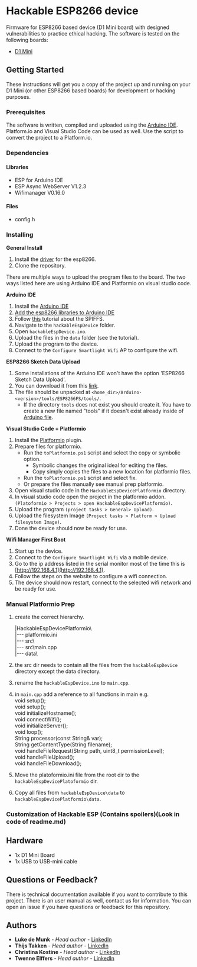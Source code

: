 # Hackable ESP8266 device
Firmware for ESP8266 based device (D1 Mini board) with designed vulnerabilities to practice ethical hacking. The software is tested on the following boards:

* [D1 Mini](https://www.berrybase.de/en/dev.-boards/esp8266-esp32-d1-mini/)
## Getting Started

These instructions will get you a copy of the project up and running on your D1 Mini (or other ESP8266 based boards) for development or hacking purposes.

### Prerequisites

The software is written, compiled and uploaded using the [Arduino IDE](https://www.arduino.cc/en/software). Platform.io and Visual Studio Code can be used as well. Use the script to convert the project to a Platform.io.

### Dependencies


#### Libraries

- ESP for Arduino IDE
- ESP Async WebServer V1.2.3
- Wifimanager V0.16.0

#### Files
- config.h

### Installing

<b>General Install</b>
1. Install the [driver](https://github.com/HobbyComponents/CH340-Drivers) for the esp8266.
2. Clone the repository.

There are multiple ways to upload the program files to the board. The two ways listed here are using Arduino IDE and Platformio on visual studio code.


<b>Arduino IDE</b>

1. Install the [Arduino IDE](https://www.arduino.cc/en/software)
2. [Add the esp8266 libraries to Arduino IDE](https://www.nonscio.com/blog/installing-esp8266-libraries-to-the-arduino-ide)
3. Follow [this](https://randomnerdtutorials.com/install-esp8266-filesystem-uploader-arduino-ide) tutorial about the SPIFFS.
4. Navigate to the `hackableEspDevice` folder.
5. Open `hackableEspDevice.ino`.
6. Upload the files in the `data` folder (see the tutorial).
7. Upload the program to the device.
8. Connect to the `Configure Smartlight Wifi` AP to configure the wifi.

<b>ESP8266 Sketch Data Upload</b>

1. Some installations of the Arduino IDE won't have the option 'ESP8266 Sketch Data Upload'.
2. You can download it from this [link](https://github.com/esp8266/arduino-esp8266fs-plugin/releases/tag/0.5.0).
3. The file should be unpacked at `<home_dir>/Arduino-<version>/tools/ESP8266FS/tools/`.
   - If the directory `tools` does not exist you should create it. You have to create a new file named "tools" if it doesn't exist already inside of [Arduino file](https://randomnerdtutorials.com/install-esp8266-filesystem-uploader-arduino-ide).

<b>Visual Studio Code + Platformio</b>
1. Install the [Platformio](https://platformio.org/install/ide?install=vscode) plugin.
2. Prepare files for platformio.
   - Run the `toPlatformio.ps1` script and select the copy or symbolic option.
        - Symbolic changes the original ideal for editing the files.
        - Copy simply copies the files to a new location for platformio files.
   - Run the `toPlatformio.ps1` script and select fix.
   - Or prepare the files manually see manual prep platformio.
3. Open visual studio code in the `HackableEspDevicePlatformio` directory.
4. In visual studio code open the project in the platformio addon. `(Platoformio > Projects > open HackableEspDevicePlatformio)`.
5. Upload the program `(project tasks > General> Upload)`.
6. Upload the filesystem Image `(Project tasks > Platform > Upload filesystem Image)`.
7.  Done the device should now be ready for use.

<b>Wifi Manager First Boot</b>
1. Start up the device.
2. Connect to the `Configure Smartlight Wifi` via a mobile device.
3. Go to the ip address listed in the serial monitor most of the time this is [http://192.168.4.1](http://192.168.4.1).
4. Follow the steps on the website to configure a wifi connection.
5. The device should now restart, connect to the selected wifi network and be ready for use.

### Manual Platformio Prep
1. create the correct hierarchy.

    |HackableEspDevicePlatformio\ \
    |--- platformio.ini \
    |--- src\ \
    |--- src\main.cpp\
    |--- data\ 

1. the src dir needs to contain all the files from the `hackableEspDevice` directory except the data directory.
2. rename the `hackableEspDevice.ino` to `main.cpp`.
3. in `main.cpp` add a reference to all functions in main e.g.\
void setup();\
void setup();\
void initializeHostname();\
void connectWifi();\
void initializeServer();\
void loop();\
String processor(const String& var);\
String getContentType(String filename);\
void handleFileRequest(String path, uint8_t permissionLevel);\
void handleFileUpload();\
void handleFileDownload();
4. Move the platoformio.ini file from the root dir to the `hackableEspDevicePlatoformio` dir.
5. Copy all files from `hackableEspDevice\data` to `hackableEspDevicePlatformio\data`.

### Customization of Hackable ESP (Contains spoilers)(Look in code of readme.md)
<!--
Default user and passwd
It is possible to change the default username and password for the users on the webpage.
The file for this is /hackableEspDevice/data/conf.txt. 
Here the username and password is stored and can be changed to increase or decrease the challenge. the format is “<Username>:<Password>:<authorization level (1|2)>” 
Level 1 is a normal user, level 2 is an admin user.


config.h
/hackableEspDevice/config.h also contains a few interesting possible settings.
The settings that can be changed are the:
* The default hostname for the device (DEFAULT_HOSTNAME)
* Access Point name for the configuration phase (WIFI_CONF_AP_NAME)
* The root password for the Serial interface (ROOT_PASSWORD)
-->

## Hardware

* 1x D1 Mini Board
* 1x USB to USB-mini cable

## Questions or Feedback?

There is technical documentation available if you want to contribute to this project. There is an user manual as well, contact us for information. You can open an issue if you have questions or feedback for this repository.

## Authors

* **Luke de Munk** - *Head author* - [LinkedIn](https://www.linkedin.com/in/luke-de-munk/)
* **Thijs Takken** - *Head author* - [LinkedIn](https://www.linkedin.com/in/)
* **Christina Kostine** - *Head author* - [LinkedIn](https://www.linkedin.com/in/)
* **Twenne Elffers** - *Head author* - [LinkedIn](https://www.linkedin.com/in/)

<!-- ## License

This project is licensed under the MIT License - see the [LICENSE.md](LICENSE.md) file for details -->
